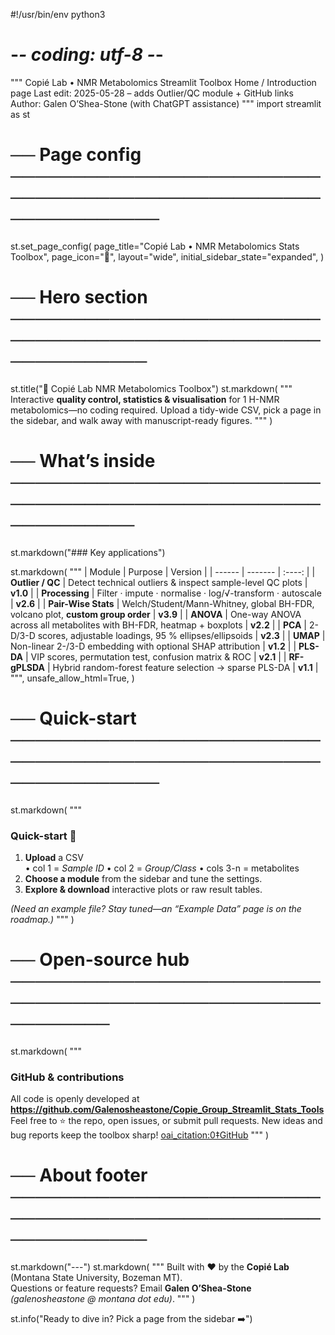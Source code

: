 #!/usr/bin/env python3
# -*- coding: utf-8 -*-
"""
Copié Lab • NMR Metabolomics Streamlit Toolbox
Home / Introduction page
Last edit: 2025-05-28  – adds Outlier/QC module + GitHub links
Author: Galen O’Shea-Stone  (with ChatGPT assistance)
"""
import streamlit as st

# ── Page config ──────────────────────────────────────────────────────────────
st.set_page_config(
    page_title="Copié Lab • NMR Metabolomics Stats Toolbox",
    page_icon="🧪",
    layout="wide",
    initial_sidebar_state="expanded",
)

# ── Hero section ─────────────────────────────────────────────────────────────
st.title("🧪 Copié Lab NMR Metabolomics Toolbox")
st.markdown(
    """
Interactive **quality control, statistics & visualisation** for 1 H-NMR
metabolomics—no coding required. Upload a tidy-wide CSV, pick a page in the
sidebar, and walk away with manuscript-ready figures.
    """
)

# ── What’s inside ────────────────────────────────────────────────────────────
st.markdown("### Key applications")

st.markdown(
    """
| Module | Purpose | Version |
| ------ | ------- | :----: |
| **Outlier / QC** | Detect technical outliers & inspect sample-level QC plots | **v1.0** |
| **Processing** | Filter · impute · normalise · log/√-transform · autoscale | **v2.6** |
| **Pair-Wise Stats** | Welch/Student/Mann-Whitney, global BH-FDR, volcano plot, **custom group order** | **v3.9** |
| **ANOVA** | One-way ANOVA across all metabolites with BH-FDR, heatmap + boxplots | **v2.2** |
| **PCA** | 2-D/3-D scores, adjustable loadings, 95 % ellipses/ellipsoids | **v2.3** |
| **UMAP** | Non-linear 2-/3-D embedding with optional SHAP attribution | **v1.2** |
| **PLS-DA** | VIP scores, permutation test, confusion matrix & ROC | **v2.1** |
| **RF-gPLSDA** | Hybrid random-forest feature selection → sparse PLS-DA | **v1.1** |
""",
    unsafe_allow_html=True,
)

# ── Quick-start ──────────────────────────────────────────────────────────────
st.markdown(
    """
### Quick-start 🚀
1. **Upload** a CSV  
   • col 1 = *Sample ID*  • col 2 = *Group/Class*  • cols 3-n = metabolites  
2. **Choose a module** from the sidebar and tune the settings.  
3. **Explore & download** interactive plots or raw result tables.

*(Need an example file? Stay tuned—an “Example Data” page is on the roadmap.)*
"""
)

# ── Open-source hub ──────────────────────────────────────────────────────────
st.markdown(
    """
### GitHub & contributions
All code is openly developed at  
**<https://github.com/Galenosheastone/Copie_Group_Streamlit_Stats_Tools>**  
Feel free to ⭐ the repo, open issues, or submit pull requests. New ideas and bug
reports keep the toolbox sharp!  [oai_citation:0‡GitHub](https://github.com/Galenosheastone/Copie_Group_Streamlit_Stats_Tools)
"""
)

# ── About footer ─────────────────────────────────────────────────────────────
st.markdown("---")
st.markdown(
    """
Built with ❤️ by the **Copié Lab** (Montana State University, Bozeman MT).  
Questions or feature requests? Email **Galen O’Shea-Stone**  
*(galenosheastone @ montana dot edu)*.
"""
)

st.info("Ready to dive in? Pick a page from the sidebar ➡️")
